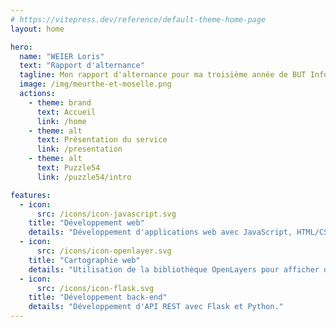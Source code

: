 ```yaml
---
# https://vitepress.dev/reference/default-theme-home-page
layout: home

hero:
  name: "WEIER Loris"
  text: "Rapport d'alternance"
  tagline: Mon rapport d'alternance pour ma troisième année de BUT Informatique
  image: /img/meurthe-et-moselle.png
  actions:
    - theme: brand
      text: Accueil
      link: /home
    - theme: alt
      text: Présentation du service
      link: /presentation
    - theme: alt
      text: Puzzle54
      link: /puzzle54/intro

features:
  - icon:
      src: /icons/icon-javascript.svg
    title: "Développement web"
    details: "Développement d'applications web avec JavaScript, HTML/CSS et Vue.js."
  - icon:
      src: /icons/icon-openlayer.svg
    title: "Cartographie web"
    details: "Utilisation de la bibliothèque OpenLayers pour afficher des cartes interactives."
  - icon:
      src: /icons/icon-flask.svg
    title: "Développement back-end"
    details: "Développement d'API REST avec Flask et Python."
---
```


